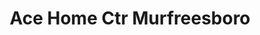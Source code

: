 ---
title: "Ace Home Ctr Murfreesboro"
url: /murfreesboro/ace-home-ctr-murfreesboro/
shop: hardware
---